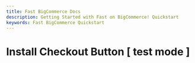```yaml
---
title: Fast BigCommerce Docs
description: Getting Started with Fast on BigCommerce! Quickstart
keywords: Fast BigCommerce Quickstart
---
```


# Install Checkout Button [ test mode ]
